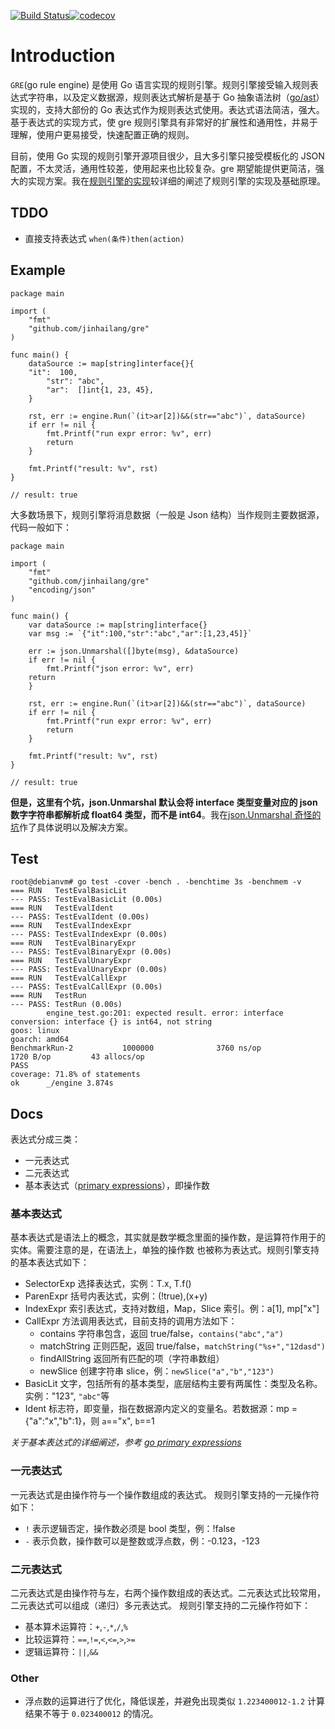 [![Build Status](https://travis-ci.org/jinhailang/gre.svg?branch=master)](https://travis-ci.org/jinhailang/gre)[![codecov](https://codecov.io/gh/jinhailang/gre/branch/master/graph/badge.svg)](https://codecov.io/gh/jinhailang/gre)

# Introduction

`GRE`(go rule engine) 是使用 Go 语言实现的规则引擎。规则引擎接受输入规则表达式字符串，以及定义数据源，规则表达式解析是基于 Go 抽象语法树（[go/ast](https://godoc.org/go/ast)）实现的，支持大部份的 Go 表达式作为规则表达式使用。表达式语法简洁，强大。基于表达式的实现方式，使 gre 规则引擎具有非常好的扩展性和通用性，并易于理解，使用户更易接受，快速配置正确的规则。

目前，使用 Go 实现的规则引擎开源项目很少，且大多引擎只接受模板化的 JSON 配置，不太灵活，通用性较差，使用起来也比较复杂。gre 期望能提供更简洁，强大的实现方案。我在[规则引擎的实现](https://github.com/jinhailang/blog/issues/49)较详细的阐述了规则引擎的实现及基础原理。

## TDDO

- 直接支持表达式 `when(条件)then(action)`

## Example

```
package main

import (
    "fmt"
    "github.com/jinhailang/gre"
)

func main() {
    dataSource := map[string]interface{}{
	"it":  100,
        "str": "abc",
        "ar":  []int{1, 23, 45},
    }

    rst, err := engine.Run(`(it>ar[2])&&(str=="abc")`, dataSource)
    if err != nil {
    	fmt.Printf("run expr error: %v", err)
    	return
    }

    fmt.Printf("result: %v", rst)
}

// result: true
```

大多数场景下，规则引擎将消息数据（一般是 Json 结构）当作规则主要数据源，代码一般如下：

```
package main

import (
    "fmt"
    "github.com/jinhailang/gre"
    "encoding/json"
)

func main() {
    var dataSource := map[string]interface{}
    var msg := `{"it":100,"str":"abc","ar":[1,23,45]}`

    err := json.Unmarshal([]byte(msg), &dataSource)
    if err != nil {
        fmt.Printf("json error: %v", err)
	return
    }
    
    rst, err := engine.Run(`(it>ar[2])&&(str=="abc")`, dataSource)
    if err != nil {
    	fmt.Printf("run expr error: %v", err)
    	return
    }

    fmt.Printf("result: %v", rst)
}

// result: true
```

**但是，这里有个坑，json.Unmarshal 默认会将 interface 类型变量对应的 json 数字字符串都解析成 float64 类型，而不是 int64**。我在[json.Unmarshal 奇怪的坑](https://github.com/jinhailang/blog/issues/50)作了具体说明以及解决方案。

## Test

```
root@debianvm# go test -cover -bench . -benchtime 3s -benchmem -v
=== RUN   TestEvalBasicLit
--- PASS: TestEvalBasicLit (0.00s)
=== RUN   TestEvalIdent
--- PASS: TestEvalIdent (0.00s)
=== RUN   TestEvalIndexExpr
--- PASS: TestEvalIndexExpr (0.00s)
=== RUN   TestEvalBinaryExpr
--- PASS: TestEvalBinaryExpr (0.00s)
=== RUN   TestEvalUnaryExpr
--- PASS: TestEvalUnaryExpr (0.00s)
=== RUN   TestEvalCallExpr
--- PASS: TestEvalCallExpr (0.00s)
=== RUN   TestRun
--- PASS: TestRun (0.00s)
        engine_test.go:201: expected result. error: interface conversion: interface {} is int64, not string
goos: linux
goarch: amd64
BenchmarkRun-2           1000000              3760 ns/op            1720 B/op         43 allocs/op
PASS
coverage: 71.8% of statements
ok      _/engine 3.874s

```

## Docs

表达式分成三类：

- 一元表达式
- 二元表达式
- 基本表达式（[primary expressions](https://golang.org/ref/spec#Primary_expressions)），即操作数

### 基本表达式

基本表达式是语法上的概念，其实就是数学概念里面的操作数，是运算符作用于的实体。需要注意的是，在语法上，单独的操作数
也被称为表达式。规则引擎支持的基本表达式如下：

- SelectorExp 选择表达式，实例：T.x, T.f()
- ParenExpr 括号内表达式，实例：(!true),(x+y)
- IndexExpr 索引表达式，支持对数组，Map，Slice 索引。例：a[1], mp["x"]
- CallExpr 方法调用表达式，目前支持的调用方法如下：
  - contains 字符串包含，返回 true/false，`contains("abc","a")`
  - matchString 正则匹配，返回 true/false，`matchString("%s+","12dasd")`
  - findAllString 返回所有匹配的项（字符串数组）
  - newSlice 创建字符串 slice，例：`newSlice("a","b","123")`
- BasicLit 文字，包括所有的基本类型，底层结构主要有两属性：类型及名称。实例："123", `"abc"`等
- Ident 标志符，即变量，指在数据源内定义的变量名。若数据源：mp = {"a":"x","b":1}，则 `a`=="x", `b`==1

*关于基本表达式的详细阐述，参考 [go primary expressions](https://golang.org/ref/spec#Primary_expressions)*

### 一元表达式

一元表达式是由操作符与一个操作数组成的表达式。
规则引擎支持的一元操作符如下：

- `!` 表示逻辑否定，操作数必须是 bool 类型，例：!false
- `-` 表示负数，操作数可以是整数或浮点数，例：-0.123，-123

### 二元表达式

二元表达式是由操作符与左，右两个操作数组成的表达式。二元表达式比较常用，二元表达式可以组成（递归）多元表达式。
规则引擎支持的二元操作符如下：

- 基本算术运算符：`+`,`-`,`*`,`/`,`%`
- 比较运算符：`==`,`!=`,`<`,`<=`,`>`,`>=`
- 逻辑运算符：`||`,`&&`

### Other

- 浮点数的运算进行了优化，降低误差，并避免出现类似 `1.223400012-1.2` 计算结果不等于 `0.023400012` 的情况。
